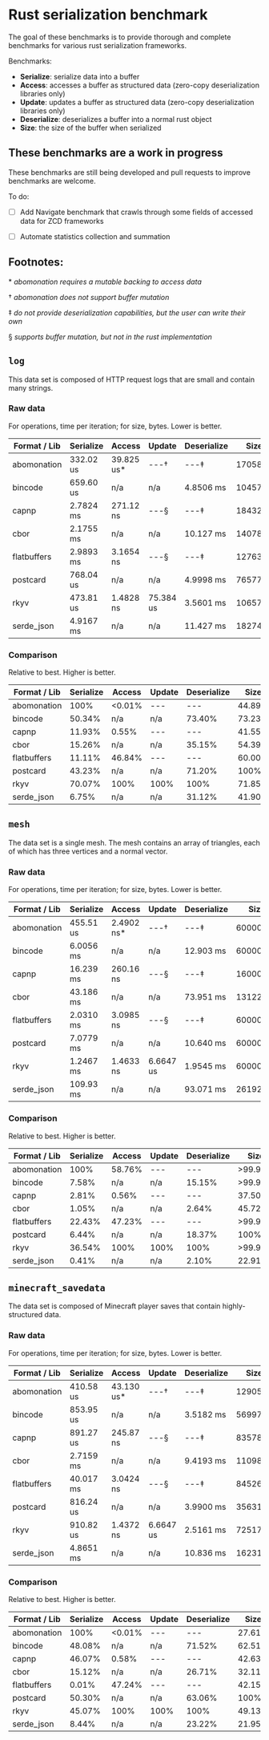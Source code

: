 # Rust serialization benchmark

The goal of these benchmarks is to provide thorough and complete benchmarks for various rust
serialization frameworks.

Benchmarks:

* **Serialize**: serialize data into a buffer
* **Access**: accesses a buffer as structured data (zero-copy deserialization libraries only)
* **Update**: updates a buffer as structured data (zero-copy deserialization libraries only)
* **Deserialize**: deserializes a buffer into a normal rust object
* **Size**: the size of the buffer when serialized

## These benchmarks are a work in progress

These benchmarks are still being developed and pull requests to improve benchmarks are welcome.

To do:
- [ ] Add Navigate benchmark that crawls through some fields of accessed data for ZCD frameworks
- [ ] Automate statistics collection and summation


## Footnotes:

\* *abomonation requires a mutable backing to access data*

† *abomonation does not support buffer mutation*

‡ *do not provide deserialization capabilities, but the user can write their own*

§ *supports buffer mutation, but not in the rust implementation*

## `log`

This data set is composed of HTTP request logs that are small and contain many strings.

### Raw data

For operations, time per iteration; for size, bytes. Lower is better.

| Format / Lib  | Serialize | Access        | Update    | Deserialize   | Size      | Zlib      |
|---------------|-----------|---------------|-----------|---------------|-----------|-----------|
| abomonation   | 332.02 us | 39.825 us*    | ---†      | ---‡          | 1705800   | 516849    |
| bincode       | 659.60 us | n/a           | n/a       | 4.8506 ms     | 1045784   | 374305    |
| capnp         | 2.7824 ms | 271.12 ns     | ---§      | ---‡          | 1843240   | 537966    |
| cbor          | 2.1755 ms | n/a           | n/a       | 10.127 ms     | 1407835   | 407372    |
| flatbuffers   | 2.9893 ms | 3.1654 ns     | ---§      | ---‡          | 1276368   | 469962    |
| postcard      | 768.04 us | n/a           | n/a       | 4.9998 ms     | 765778    | 312739    |
| rkyv          | 473.81 us | 1.4828 ns     | 75.384 us | 3.5601 ms     | 1065784   | 459664    |
| serde_json    | 4.9167 ms | n/a           | n/a       | 11.427 ms     | 1827461   | 474358    |

### Comparison

Relative to best. Higher is better.

| Format / Lib  | Serialize | Access    | Update    | Deserialize   | Size      | Zlib      |
|---------------|-----------|-----------|-----------|---------------|-----------|-----------|
| abomonation   | 100%      | <0.01%    | ---       | ---           | 44.89%    | 60.51%    |
| bincode       | 50.34%    | n/a       | n/a       | 73.40%        | 73.23%    | 83.55%    |
| capnp         | 11.93%    | 0.55%     | ---       | ---           | 41.55%    | 58.13%    |
| cbor          | 15.26%    | n/a       | n/a       | 35.15%        | 54.39%    | 76.77%    |
| flatbuffers   | 11.11%    | 46.84%    | ---       | ---           | 60.00%    | 66.55%    |
| postcard      | 43.23%    | n/a       | n/a       | 71.20%        | 100%      | 100%      |
| rkyv          | 70.07%    | 100%      | 100%      | 100%          | 71.85%    | 68.04%    |
| serde_json    | 6.75%     | n/a       | n/a       | 31.12%        | 41.90%    | 65.93%    |

## `mesh`

The data set is a single mesh. The mesh contains an array of triangles, each of which has three
vertices and a normal vector.

### Raw data

For operations, time per iteration; for size, bytes. Lower is better.

| Format / Lib  | Serialize | Access        | Update    | Deserialize   | Size      | Zlib      |
|---------------|-----------|---------------|-----------|---------------|-----------|-----------|
| abomonation   | 455.51 us | 2.4902 ns*    | ---†      | ---‡          | 6000024   | 5380836   |
| bincode       | 6.0056 ms | n/a           | n/a       | 12.903 ms     | 6000008   | 5380823   |
| capnp         | 16.239 ms | 260.16 ns     | ---§      | ---‡          | 16000056  | 6780527   |
| cbor          | 43.186 ms | n/a           | n/a       | 73.951 ms     | 13122324  | 7527423   |
| flatbuffers   | 2.0310 ms | 3.0985 ns     | ---§      | ---‡          | 6000024   | 5380800   |
| postcard      | 7.0779 ms | n/a           | n/a       | 10.640 ms     | 6000003   | 5380817   |
| rkyv          | 1.2467 ms | 1.4633 ns     | 6.6647 us | 1.9545 ms     | 6000008   | 5380822   |
| serde_json    | 109.93 ms | n/a           | n/a       | 93.071 ms     | 26192883  | 9612105   |

### Comparison

Relative to best. Higher is better.

| Format / Lib  | Serialize | Access    | Update    | Deserialize   | Size      | Zlib      |
|---------------|-----------|-----------|-----------|---------------|-----------|-----------|
| abomonation   | 100%      | 58.76%    | ---       | ---           | >99.99%   | >99.99%   |
| bincode       | 7.58%     | n/a       | n/a       | 15.15%        | >99.99%   | >99.99%   |
| capnp         | 2.81%     | 0.56%     | ---       | ---           | 37.50%    | 79.36%    |
| cbor          | 1.05%     | n/a       | n/a       | 2.64%         | 45.72%    | 71.48%    |
| flatbuffers   | 22.43%    | 47.23%    | ---       | ---           | >99.99%   | 100%      |
| postcard      | 6.44%     | n/a       | n/a       | 18.37%        | 100%      | >99.99%   |
| rkyv          | 36.54%    | 100%      | 100%      | 100%          | >99.99%   | >99.99%   |
| serde_json    | 0.41%     | n/a       | n/a       | 2.10%         | 22.91%    | 55.98%    |

## `minecraft_savedata`

The data set is composed of Minecraft player saves that contain highly-structured data.

### Raw data

For operations, time per iteration; for size, bytes. Lower is better.

| Format / Lib  | Serialize | Access        | Update    | Deserialize   | Size      | Zlib      |
|---------------|-----------|---------------|-----------|---------------|-----------|-----------|
| abomonation   | 410.58 us | 43.130 us*    | ---†      | ---‡          | 1290592   | 389753    |
| bincode       | 853.95 us | n/a           | n/a       | 3.5182 ms     | 569975    | 240897    |
| capnp         | 891.27 us | 245.87 ns     | ---§      | ---‡          | 835784    | 342099    |
| cbor          | 2.7159 ms | n/a           | n/a       | 9.4193 ms     | 1109821   | 347562    |
| flatbuffers   | 40.017 ms | 3.0424 ns     | ---§      | ---‡          | 845264    | 349208    |
| postcard      | 816.24 us | n/a           | n/a       | 3.9900 ms     | 356311    | 213270    |
| rkyv          | 910.82 us | 1.4372 ns     | 6.6647 us | 2.5161 ms     | 725176    | 346116    |
| serde_json    | 4.8651 ms | n/a           | n/a       | 10.836 ms     | 1623197   | 472162    |

### Comparison

Relative to best. Higher is better.

| Format / Lib  | Serialize | Access    | Update    | Deserialize   | Size      | Zlib      |
|---------------|-----------|-----------|-----------|---------------|-----------|-----------|
| abomonation   | 100%      | <0.01%    | ---       | ---           | 27.61%    | 54.72%    |
| bincode       | 48.08%    | n/a       | n/a       | 71.52%        | 62.51%    | 88.53%    |
| capnp         | 46.07%    | 0.58%     | ---       | ---           | 42.63%    | 62.34%    |
| cbor          | 15.12%    | n/a       | n/a       | 26.71%        | 32.11%    | 61.36%    |
| flatbuffers   | 0.01%     | 47.24%    | ---       | ---           | 42.15%    | 61.07%    |
| postcard      | 50.30%    | n/a       | n/a       | 63.06%        | 100%      | 100%      |
| rkyv          | 45.07%    | 100%      | 100%      | 100%          | 49.13%    | 61.62%    |
| serde_json    | 8.44%     | n/a       | n/a       | 23.22%        | 21.95%    | 45.17%    |

